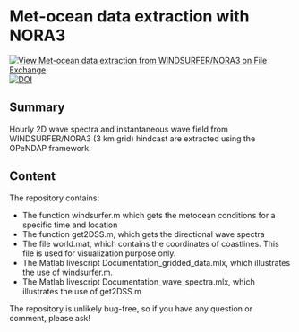 # Met-ocean data extraction with NORA3

[![View Met-ocean data extraction from WINDSURFER/NORA3 on File Exchange](https://www.mathworks.com/matlabcentral/images/matlab-file-exchange.svg)](https://se.mathworks.com/matlabcentral/fileexchange/103055-met-ocean-data-extraction-from-windsurfer-nora3)
[![DOI](https://zenodo.org/badge/435617642.svg)](https://zenodo.org/badge/latestdoi/435617642)

## Summary
Hourly 2D wave spectra and instantaneous wave field from WINDSURFER/NORA3 (3 km grid) hindcast are extracted using the OPeNDAP framework.

## Content
The repository contains:
  - The function windsurfer.m which gets the metocean conditions for a specific time and location
  - The function get2DSS.m, which gets the directional wave spectra 
  - The file world.mat, which contains the coordinates of coastlines. This file is used for visualization purpose only.
  -  The Matlab livescript Documentation_gridded_data.mlx, which illustrates the use of windsurfer.m.
  -  The Matlab livescript Documentation_wave_spectra.mlx, which illustrates the use of get2DSS.m

The repository is unlikely bug-free, so if you have any question or comment, please ask!
